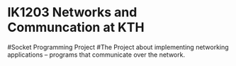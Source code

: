 # IK1203 Networks and Communcation at KTH
#Socket Programming Project
#The Project about implementing networking applications – programs that communicate over the network.
